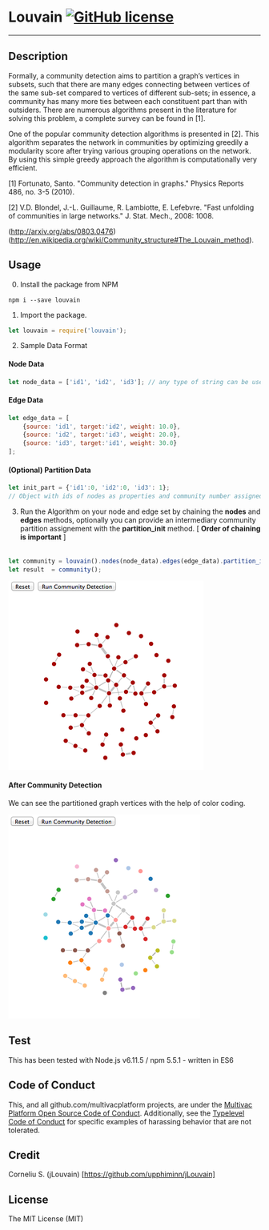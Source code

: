 # Louvain [![GitHub license](https://img.shields.io/badge/license-MIT-blue.svg)](https://github.com/multivacplatform/louvain/blob/master/LICENSE)


---
## Description

Formally, a community detection aims to partition a graph’s vertices in subsets, such that there are many edges connecting between vertices of the same sub-set compared to vertices of different sub-sets; in essence, a community has many more ties between each constituent part than with outsiders. There are numerous algorithms present in the literature for solving this problem, a complete survey can be found in [1].  

One of the popular community detection algorithms is presented in [2]. This algorithm separates the network in communities by optimizing greedily a modularity score after trying various grouping operations on the network. By using this simple greedy approach the algorithm is computationally very efficient.

[1] Fortunato, Santo. "Community detection in graphs." Physics Reports 486, no. 3-5 (2010).


[2] V.D. Blondel, J.-L. Guillaume, R. Lambiotte, E. Lefebvre. "Fast unfolding of communities in large networks." J. Stat. Mech., 2008: 1008.

(http://arxiv.org/abs/0803.0476) (http://en.wikipedia.org/wiki/Community_structure#The_Louvain_method).

## Usage
0. Install the package from NPM
```shell
npm i --save louvain
```
1. Import the package.
```javascript
let louvain = require('louvain');
```
		
		
2. Sample Data Format
#### Node Data
```javascript
let node_data = ['id1', 'id2', 'id3']; // any type of string can be used as id
```
#### Edge Data
```javascript
let edge_data = [
	{source: 'id1', target:'id2', weight: 10.0},
	{source: 'id2', target:'id3', weight: 20.0}, 
	{source: 'id3', target:'id1', weight: 30.0}
];
```
#### (Optional) Partition Data
```javascript
let init_part = {'id1':0, 'id2':0, 'id3': 1}; 
// Object with ids of nodes as properties and community number assigned as value.
```
3. Run the Algorithm on your node and edge set by chaining the **nodes** and **edges** methods, optionally you can provide an intermediary community partition assignement with the **partition_init** method. [ **Order of chaining is important** ]
```javascript
	
let community = louvain().nodes(node_data).edges(edge_data).partition_init(init_part);
let result  = community();

```
![](example/default.png)

#### After Community Detection

We can see the partitioned graph vertices with the help of color coding.

![](example/communities.png)

## Test
This has been tested with Node.js v6.11.5 / npm 5.5.1 - written in ES6

## Code of Conduct

This, and all github.com/multivacplatform projects, are under the [Multivac Platform Open Source Code of Conduct](https://github.com/multivacplatform/code-of-conduct/blob/master/code-of-conduct.md). Additionally, see the [Typelevel Code of Conduct](http://typelevel.org/conduct) for specific examples of harassing behavior that are not tolerated.


## Credit
Corneliu S. (jLouvain) [https://github.com/upphiminn/jLouvain]

## License
The MIT License (MIT)

